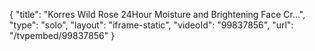 {
    "title": "Korres Wild Rose 24Hour Moisture and Brightening Face Cr...",
    "type": "solo",
    "layout": "iframe-static",
    "videoId": "99837856",
    "url": "\/tvpembed\/99837856"
}